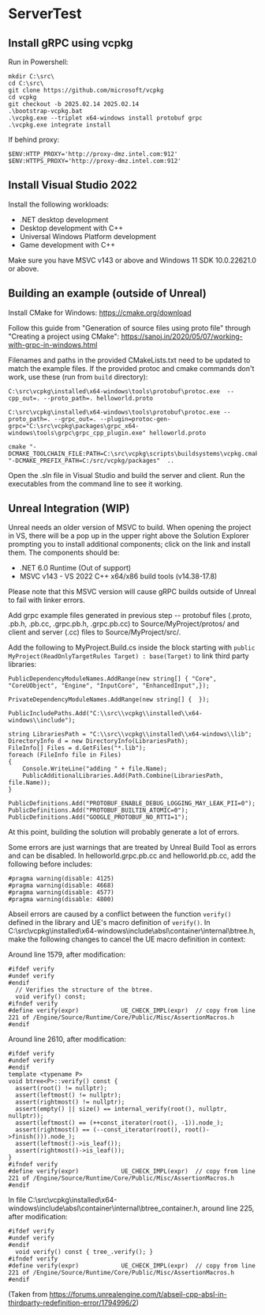 # ServerTest

## Install gRPC using vcpkg

Run in Powershell:

```
mkdir C:\src\
cd C:\src\
git clone https://github.com/microsoft/vcpkg
cd vcpkg
git checkout -b 2025.02.14 2025.02.14
.\bootstrap-vcpkg.bat
.\vcpkg.exe --triplet x64-windows install protobuf grpc
.\vcpkg.exe integrate install
```

If behind proxy:

```
$ENV:HTTP_PROXY='http://proxy-dmz.intel.com:912'
$ENV:HTTPS_PROXY='http://proxy-dmz.intel.com:912'
```

## Install Visual Studio 2022

Install the following workloads:

- .NET desktop development
- Desktop development with C++
- Universal Windows Platform development
- Game development with C++

Make sure you have MSVC v143 or above and Windows 11 SDK 10.0.22621.0 or above.

## Building an example (outside of Unreal)

Install CMake for Windows: https://cmake.org/download

Follow this guide from "Generation of source files using proto file" through "Creating a project using CMake": https://sanoj.in/2020/05/07/working-with-grpc-in-windows.html

Filenames and paths in the provided CMakeLists.txt need to be updated to match the example files. If the provided protoc and cmake commands don't work, use these (run from `build` directory):

```
C:\src\vcpkg\installed\x64-windows\tools\protobuf\protoc.exe  --cpp_out=. --proto_path=. helloworld.proto

C:\src\vcpkg\installed\x64-windows\tools\protobuf\protoc.exe --proto_path=. --grpc_out=. --plugin=protoc-gen-grpc="C:\src\vcpkg\packages\grpc_x64-windows\tools\grpc\grpc_cpp_plugin.exe" helloworld.proto

cmake "-DCMAKE_TOOLCHAIN_FILE:PATH=C:\src\vcpkg\scripts\buildsystems\vcpkg.cmake" "-DCMAKE_PREFIX_PATH=C:/src/vcpkg/packages"  ..
```

Open the .sln file in Visual Studio and build the server and client. Run the executables from the command line to see it working.

## Unreal Integration (WIP)

Unreal needs an older version of MSVC to build. When opening the project in VS, there will be a pop up in the upper right above the Solution Explorer prompting you to install additional components; click on the link and install them. The components should be:

- .NET 6.0 Runtime (Out of support)
- MSVC v143 - VS 2022 C++ x64/x86 build tools (v14.38-17.8)

Please note that this MSVC version will cause gRPC builds outside of Unreal to fail with linker errors.

Add grpc example files generated in previous step -- protobuf files (.proto, .pb.h, .pb.cc, .grpc.pb.h, .grpc.pb.cc) to Source/MyProject/protos/ and client and server (.cc) files to Source/MyProject/src/.

Add the following to MyProject.Build.cs inside the block starting with `public MyProject(ReadOnlyTargetRules Target) : base(Target)` to link third party libraries:

```
PublicDependencyModuleNames.AddRange(new string[] { "Core", "CoreUObject", "Engine", "InputCore", "EnhancedInput",});

PrivateDependencyModuleNames.AddRange(new string[] {  });

PublicIncludePaths.Add("C:\\src\\vcpkg\\installed\\x64-windows\\include");

string LibrariesPath = "C:\\src\\vcpkg\\installed\\x64-windows\\lib";
DirectoryInfo d = new DirectoryInfo(LibrariesPath);
FileInfo[] Files = d.GetFiles("*.lib");
foreach (FileInfo file in Files)
{
    Console.WriteLine("adding " + file.Name);
    PublicAdditionalLibraries.Add(Path.Combine(LibrariesPath, file.Name));
}

PublicDefinitions.Add("PROTOBUF_ENABLE_DEBUG_LOGGING_MAY_LEAK_PII=0");
PublicDefinitions.Add("PROTOBUF_BUILTIN_ATOMIC=0");
PublicDefinitions.Add("GOOGLE_PROTOBUF_NO_RTTI=1");
```

At this point, building the solution will probably generate a lot of errors.

Some errors are just warnings that are treated by Unreal Build Tool as errors and can be disabled. In helloworld.grpc.pb.cc and helloworld.pb.cc, add the following before includes:

```
#pragma warning(disable: 4125)
#pragma warning(disable: 4668)
#pragma warning(disable: 4577)
#pragma warning(disable: 4800)
```

Abseil errors are caused by a conflict between the function `verify()` defined in the library and UE's macro definition of `verify()`. In C:\src\vcpkg\installed\x64-windows\include\absl\container\internal\btree.h, make the following changes to cancel the UE macro definition in context:

Around line 1579, after modification:
```
#ifdef verify
#undef verify
#endif
  // Verifies the structure of the btree.
  void verify() const;
#ifndef verify
#define verify(expr)			UE_CHECK_IMPL(expr)  // copy from line 221 of /Engine/Source/Runtime/Core/Public/Misc/AssertionMacros.h
#endif
```

Around line 2610, after modification:
```
#ifdef verify
#undef verify
#endif
template <typename P>
void btree<P>::verify() const {
  assert(root() != nullptr);
  assert(leftmost() != nullptr);
  assert(rightmost() != nullptr);
  assert(empty() || size() == internal_verify(root(), nullptr, nullptr));
  assert(leftmost() == (++const_iterator(root(), -1)).node_);
  assert(rightmost() == (--const_iterator(root(), root()->finish())).node_);
  assert(leftmost()->is_leaf());
  assert(rightmost()->is_leaf());
}
#ifndef verify
#define verify(expr)			UE_CHECK_IMPL(expr)  // copy from line 221 of /Engine/Source/Runtime/Core/Public/Misc/AssertionMacros.h
#endif
```

In file C:\src\vcpkg\installed\x64-windows\include\absl\container\internal\btree_container.h, around line 225, after modification: 

```
#ifdef verify
#undef verify
#endif
  void verify() const { tree_.verify(); }
#ifndef verify
#define verify(expr)			UE_CHECK_IMPL(expr)  // copy from line 221 of /Engine/Source/Runtime/Core/Public/Misc/AssertionMacros.h
#endif
```

(Taken from https://forums.unrealengine.com/t/abseil-cpp-absl-in-thirdparty-redefinition-error/1794996/2)
